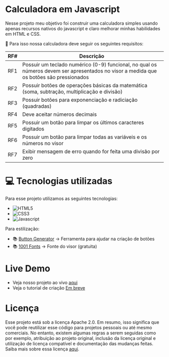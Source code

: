 # Calculadora em Javascript

Nesse projeto meu objetivo foi construir uma calculadora simples usando apenas recursos nativos do javascript e claro melhorar minhas habilidades em HTML e CSS. 

🎯 Para isso nossa calculadora deve seguir os seguintes requisitos:

| RF# | Descrição                                                                                                                               |
|-----|-----------------------------------------------------------------------------------------------------------------------------------------|
| RF1 | Possuir um teclado numérico (0-9) funcional, no qual os números devem ser apresentados no visor a medida que os botões são pressionados |
| RF2 | Possuir botões de operações básicas da matemática (soma, subtração, multiplicação e divisão)                                            |
| RF3 | Possuir botões para exponenciação e radiciação (quadradas)                                                                              |
| RF4 | Deve aceitar números decimais                                                                                                           |
| RF5 | Possuir um botão para limpar os últimos caracteres digitados                                                                            |
| RF6 | Possuir um botão para limpar todas as variáveis e os números no visor                                                                   |
| RF7 | Exibir mensagem de erro quando for feita uma divisão por zero                                                                           |                                                                        |

# 💻 Tecnologias utilizadas


Para esse projeto utilizamos as seguintes tecnologias:
- ![HTML5](https://img.shields.io/badge/html5-%23E34F26.svg?style=for-the-badge&logo=html5&logoColor=white)
- ![CSS3](https://img.shields.io/badge/css3-%231572B6.svg?style=for-the-badge&logo=css3&logoColor=white)
- ![Javascript](https://img.shields.io/badge/JavaScript-323330?style=for-the-badge&logo=javascript&logoColor=F7DF1E)


Para estilização:
- 📚 [Button Generator](https://css3buttongenerator.com/) → Ferramenta para ajudar na criação de botões
- 📚 [1001 Fonts](https://www.1001fonts.com/digital-fonts.html) → Fonte do visor (gratuita)


# Live Demo

- Veja nosso projeto ao vivo [aqui](http://vlgallo.click/demos/calculadora/)
- Veja o tutorial de criação [Em breve](#)

# Licença

Esse projeto está sob a licença Apache 2.0. Em resumo, isso significa que você pode reutilizar esse código para projetos pessoais ou até mesmo comerciais. No entanto, existem algumas regras a serem seguidas como por exemplo, atribuição ao projeto original, inclusão da licença original e utilização de licença compatível e documentação das mudanças feitas. 
Saiba mais sobre essa licença [aqui](https://opensource.org/licenses/Apache-2.0).
